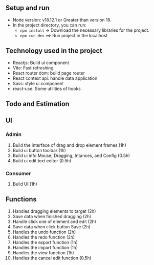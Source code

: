 ## Setup and run

- Node version: v18.12.1 or Greater than version 18.
- In the project directory, you can run:
  - `npm install` => Download the necessary libraries for the project.
  - `npm run dev` ==> Run project in the localhost


## Technology used in the project

- Reactjs: Build ui component
- Vite: Fast refreshing
- React router dom: build page router
- React context api: handle data application
- Sass: style ui component
- react-use: Some utilities of hooks

## Todo and Estimation

## UI
### Admin
1. Build the interface of drag and drop element frames (1h)
2. Build ui button toolbar (1h)
3. Build ui info Mouse, Dragging, Intances, and Config (0.5h)
4. Build ui edit text editor (0.5h)
### Consumer
1. Build UI (1h)


## Functions

1. Handles dragging elements to target (2h)
2. Save data when finished dragging (2h)
3. Handle click one of element and edit (2h)
4. Save data when click button Save (2h)
5. Handles the undo function (2h)
6. Handles the redo function (2h)
7. Handles the export function (1h)
8. Handles the import function (1h)
9. Handles the view function (1h)
10. Handles the cancel edit function (0.5h)

